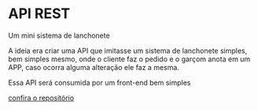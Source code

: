 <h1> API REST</h1>

<p> Um mini sistema de lanchonete</p>

<p> A ideia era criar uma API que imitasse um sistema de lanchonete simples, bem simples mesmo, onde o cliente faz o pedido e o garçom anota em um APP,
    caso ocorra alguma alteração ele faz a mesma.</p>
    
  <p> Essa API será consumida por um front-end bem simples</p>
  
  <a href="#"> confira o repositório </a>
